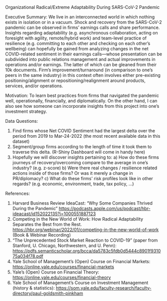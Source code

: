 Organizational Radical/Extreme Adaptability During SARS-CoV-2 Pandemic

Executive Summary:
We live in an interconnected world in which nothing exists in isolation or in a vacuum. Shock and recovery from the SARS-CoV-2 pandemic can be observed in firms’ earnings calls and share performance. Insights regarding adaptability (e.g. asynchronous collaboration, acting on foresight with agility, remote/hybrid work) and team-level practice of resilience (e.g. committing to each other and checking on each other’s wellbeing) can hopefully be gained from analyzing changes in the net COVID-related sentiment in their earnings calls—whose presentation can be subdivided into public relations management and actual improvements in operations and/or earnings. The latter of which can be gleaned from their 10k documents. Firm’s improvement/turnaround (in comparison to one’s peers in the same industry) in this context often involves either pre-existing positioning/alignment or repositioning/realignment around products, services, and/or operations. 

Motivation:
To learn best practices from firms that navigated the pandemic well, operationally, financially, and diplomatically. On the other hand, I can also see how someone can incorporate insights from this project into one’s investment strategy. 

Data Questions:
1)	Find firms whose Net COVID Sentiment had the largest delta over the period from 2019 to Mar-24-2022 (the most recent available data in this dataset)
2)	Segment/group firms according to the length of time it took them to traverse this delta. (R-Shiny Dashboard will come in handy here)
3)	Hopefully we will discover insights pertaining to: 
  a)	How do these firms journeys of recovery/overcoming compare to the average in one’s industry? (e.g. z-score)
  b)	Were there real changes / resilience related actions inside of those firms? Or was it merely a change in PR/diplomacy?
  c)	What do these firms' risk profiles look like in other regards? (e.g. economic, environment, trade, tax policy, ...)

References: 
1) Harvard Business Review IdeaCast: “Why Some Companies Thrived During the Pandemic” https://podcasts.apple.com/us/podcast/hbr-ideacast/id152022135?i=1000551887123 
2) Competing in the New World of Work: How Radical Adaptability Separates the Best from the Rest. https://hbr.org/webinar/2022/01/competing-in-the-new-world-of-work (Book & Webinar Recording)
3) “The Unprecedented Stock Market Reaction to COVID-19” (paper from Stanford, U. Chicago, Northwestern, and U. Penn): https://pdfs.semanticscholar.org/bcca/da5783c5fdb0d5444c8901f931075a034f78.pdf 
4) Yale School of Management’s (Open) Course on Financial Markets: https://online.yale.edu/courses/financial-markets 
5) Yale’s (Open) Course on Financial Theory: https://online.yale.edu/courses/financial-theory 
6) Yale School of Management’s Course on Investment Management (history & statistics): https://som.yale.edu/faculty-research/faculty-directory/paul-goldsmith-pinkham 

